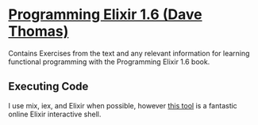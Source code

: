 # [Programming Elixir 1.6 (Dave Thomas)](https://pragprog.com/book/elixir16/programming-elixir-1-6 "Pragmatic Programming - Elixir")

Contains Exercises from the text and any relevant information for learning functional programming with the Programming Elixir 1.6 book.

## Executing Code

I use mix, iex, and Elixir when possible, however [this tool](https://www.jdoodle.com/execute-elixir-online/ "Jdoodle Online Elixir Compiler") is a fantastic online Elixir interactive shell.
